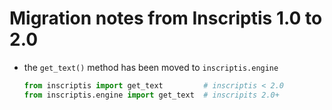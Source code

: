 # Migration notes from Inscriptis 1.0 to 2.0

- the `get_text()` method has been moved to `inscriptis.engine`
  ```python
  from inscriptis import get_text         # inscriptis < 2.0
  from inscriptis.engine import get_text  # inscripits 2.0+
  ```
